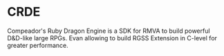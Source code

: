 # CRDE

Compeador's Ruby Dragon Engine is a SDK for RMVA to build powerful D&D-like large RPGs. Evan allowing to build RGSS Extension in C-level for greater performance.